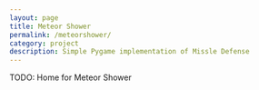 ```yaml
---
layout: page
title: Meteor Shower
permalink: /meteorshower/
category: project
description: Simple Pygame implementation of Missle Defense
---
```


TODO: Home for Meteor Shower